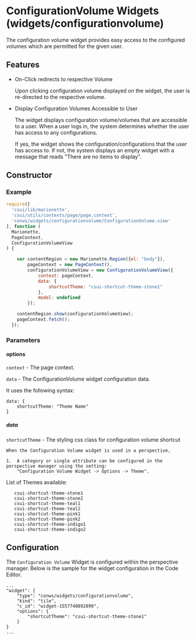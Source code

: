 # ConfigurationVolume Widgets (widgets/configurationvolume)

The configuration volume widget provides easy access to the configured volumes which are permitted for the given user.

## Features

* On-Click redirects to respective Volume

  Upon clicking configuration volume displayed on the widget, the user is re-directed to the respective volume.

* Display Configuration Volumes Accessible to User

  The widget displays configuration volume/volumes that are accessible to a user. When a user logs in, the system determines whether the user has access to any configurations.


    If yes, the widget shows the configuration/configurations that the user has access to.
	If not, the system displays an empty widget with a message that reads "There are no items to display".

## Constructor

### Example

```javascript
require([
  'csui/lib/marionette',
  'csui/utils/contexts/page/page.context',
  'conws/widgets/configurationvolume/ConfigurationVolume.view'
], function (
  Marionette,
  PageContext,
  ConfigurationVolumeView
) {

	var contentRegion = new Marionette.Region({el: "body"}),
		pageContext = new PageContext(),
		configurationVolumeView = new ConfigurationVolumeView({
			context: pageContext,
			data: {
				shortcutTheme: "csui-shortcut-theme-stone1"
			},
			model: undefined
		});

	contentRegion.show(configurationVolumeView);
	pageContext.fetch();
  });
```

### Parameters

#### options

`context` - The page context.

`data` - The ConfigurationVolume widget configuration data.

It uses the following syntax:

	data: {
		shortcutTheme: "Theme Name"
	}

##### data

`shortcutTheme` - The styling css class for configuration volume shortcut

	When the Configuration Volume widget is used in a perspective,

    1.	A category or single attribute can be configured in the perspective manager using the setting:
		"Configuration Volume Widget -> Options -> Theme".

List of Themes available:

       csui-shortcut-theme-stone1
       csui-shortcut-theme-stone2
       csui-shortcut-theme-teal1
       csui-shortcut-theme-teal2
       csui-shortcut-theme-pink1
       csui-shortcut-theme-pink2
       csui-shortcut-theme-indigo1
       csui-shortcut-theme-indigo2

## Configuration

The `Configuration Volume` Widget is configured within the perspective manager. Below is the sample for the widget configuration in the Code Editor.

	...
	"widget": {
		"type": "conws/widgets/configurationvolume",
		"kind": "tile",
		"c_id": "widget-1557740892899",
		"options": {
			"shortcutTheme": "csui-shortcut-theme-stone1"
		}
	}
	...
